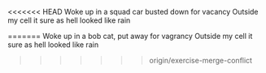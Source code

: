 <<<<<<< HEAD
Woke up in a squad car busted down for vacancy
Outside my cell it sure as hell looked like rain

=======
Woke up in a bob cat, put away for vagrancy
Outside my cell it sure as hell looked like rain
>>>>>>> origin/exercise-merge-conflict

